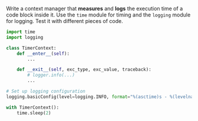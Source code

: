 Write a context manager that **measures** and **logs** the execution time of a code block inside it. Use the `time` module for timing and the `logging` module for logging. Test it with different pieces of code.

```python
import time
import logging

class TimerContext:
    def __enter__(self):
        ...

    def __exit__(self, exc_type, exc_value, traceback):
        # logger.info(...)
        ...

# Set up logging configuration
logging.basicConfig(level=logging.INFO, format="%(asctime)s - %(levelname)s - %(message)s")

with TimerContext():
    time.sleep(2)
```
